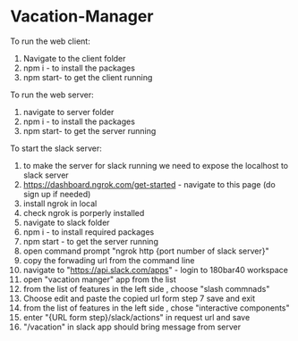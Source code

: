 # Vacation-Manager

To run the web client:
1. Navigate to the client folder
2. npm i - to install the packages
3. npm start- to get the client running

To run the web server:
1. navigate to server folder
2. npm i - to install the packages
3. npm start- to get the server running


To start the slack server:
 
1. to make the server for slack running we need to expose the localhost to slack server
2. https://dashboard.ngrok.com/get-started - navigate to this page (do sign up if needed)
3. install ngrok in local
4. check ngrok is porperly installed
5. navigate to slack folder 
6. npm i - to install required packages
7. npm start - to get the server running
6. open command prompt "ngrok http {port number of slack server}" 
7. copy the forwading url from the command line
8. navigate to "https://api.slack.com/apps" - login to 180bar40 workspace
9. open "vacation manger" app from the list
10. from the list of features in the  left side , choose "slash commnads"
11. Choose edit and paste the copied url form step 7 save and exit
12. from the list of features in the left side , chose "interactive components"
13. enter "{URL form step}/slack/actions" in request url and save
14. "/vacation" in slack app should bring message from server
